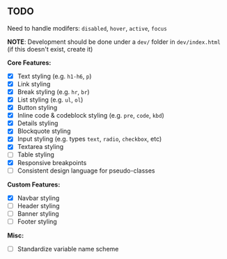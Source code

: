 ## TODO

Need to handle modifers: `disabled`, `hover`, `active`, `focus`

**NOTE**: Development should be done under a `dev/` folder in `dev/index.html` (if this doesn't exist, create it)

**Core Features:**

- [x] Text styling (e.g. `h1-h6`, `p`)
- [x] Link styling
- [x] Break styling (e.g. `hr`, `br`)
- [x] List styling (e.g. `ul`, `ol`)
- [x] Button styling
- [x] Inline code & codeblock styling (e.g. `pre`, `code`, `kbd`)
- [x] Details styling
- [x] Blockquote styling
- [X] Input styling (e.g. types `text`, `radio`, `checkbox`, etc)
- [X] Textarea styling
- [ ] Table styling
- [x] Responsive breakpoints
- [ ] Consistent design language for pseudo-classes

**Custom Features:**

- [x] Navbar styling
- [ ] Header styling
- [ ] Banner styling
- [ ] Footer styling

**Misc:**

- [ ] Standardize variable name scheme
